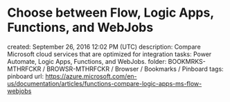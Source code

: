 # Choose between Flow, Logic Apps, Functions, and WebJobs

created: September 26, 2016 12:02 PM (UTC)
description: Compare Microsoft cloud services that are optimized for integration tasks: Power Automate, Logic Apps, Functions, and WebJobs.
folder: BOOKMRKS-MTHRFCKR / BROWSR-MTHRFCKR / Browser / Bookmarks / Pinboard
tags: pinboard
url: https://azure.microsoft.com/en-us/documentation/articles/functions-compare-logic-apps-ms-flow-webjobs